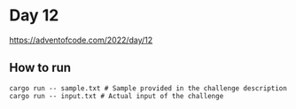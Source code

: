 # Day 12

https://adventofcode.com/2022/day/12

## How to run

```
cargo run -- sample.txt # Sample provided in the challenge description
cargo run -- input.txt # Actual input of the challenge
```

